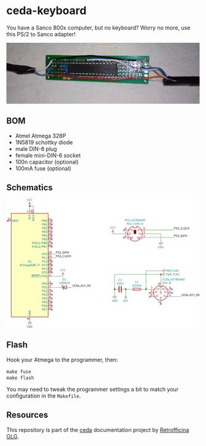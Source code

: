 # ceda-keyboard

You have a Sanco 800x computer, but no keyboard? Worry no more, use this PS/2 to Sanco adapter!

![picture of the adapter](img/ceda-keyboard.jpeg)

## BOM
- Atmel Atmega 328P
- 1N5819 schottky diode
- male DIN-8 plug
- female mini-DIN-6 socket
- 100n capacitor (optional)
- 100mA fuse (optional)

## Schematics

![schematics](img/ceda-keyboard-sch.png)

## Flash
Hook your Atmega to the programmer, then:

```
make fuse
make flash
```

You may need to tweak the programmer settings a bit to match your configuration in the  `Makefile`.

## Resources
This repository is part of the [ceda](https://github.com/GLGPrograms/ceda-home) documentation project by [Retrofficina GLG](http//retrofficina.glgprograms.it/).
